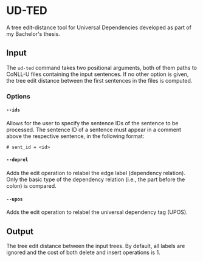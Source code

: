# UD-TED
A tree edit-distance tool for Universal Dependencies developed as part of my Bachelor's thesis.

## Input
The `ud-ted` command takes two positional arguments, both of them paths to CoNLL-U files containing the input sentences.
If no other option is given, the tree edit distance between the first sentences in the files is computed.

### Options
#### `--ids`
Allows for the user to specify the sentence IDs of the sentence to be processed.
The sentence ID of a sentence must appear in a comment above the respective sentence, in the following format:
```
# sent_id = <id>
```
#### `--deprel`
Adds the edit operation to relabel the edge label (dependency relation).
Only the basic type of the dependency relation (i.e., the part before the colon) is compared.
#### `--upos`
Adds the edit operation to relabel the universal dependency tag (UPOS).

## Output
The tree edit distance between the input trees. 
By default, all labels are ignored and the cost of both delete and insert operations is 1.
